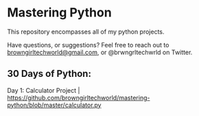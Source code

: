 # Mastering Python

This repository encompasses all of my python projects. 

Have questions, or suggestions? Feel free to reach out to browngirltechworld@gmail.com, or @brwngrltechwrld on Twitter.

## 30 Days of Python:
Day 1: Calculator Project | https://github.com/browngirltechworld/mastering-python/blob/master/calculator.py

